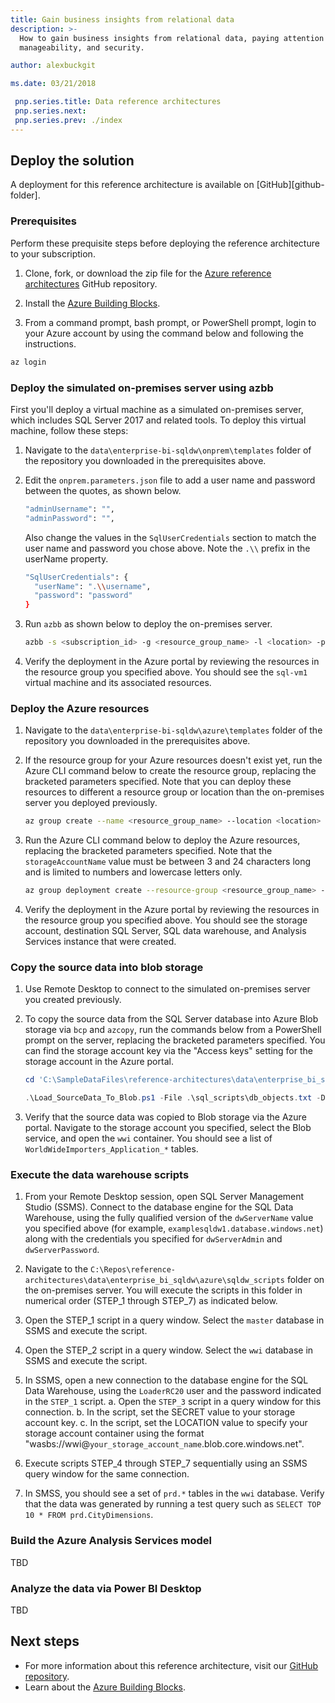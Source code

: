 ```yaml
---
title: Gain business insights from relational data
description: >-
  How to gain business insights from relational data, paying attention to scalability, resiliency,
  manageability, and security.

author: alexbuckgit

ms.date: 03/21/2018

 pnp.series.title: Data reference architectures
 pnp.series.next: 
 pnp.series.prev: ./index
---
```


## Deploy the solution

A deployment for this reference architecture is available on [GitHub][github-folder].

### Prerequisites

Perform these prequisite steps before deploying the reference architecture to your subscription.

1. Clone, fork, or download the zip file for the [Azure reference architectures][ref-arch-repo] GitHub repository.

2. Install the [Azure Building Blocks][azbb-wiki].

3. From a command prompt, bash prompt, or PowerShell prompt, login to your Azure account by using the command below and following the instructions.

  ```bash
  az login  
  ```

### Deploy the simulated on-premises server using azbb

First you'll deploy a virtual machine as a simulated on-premises server, which includes SQL Server 2017 and related tools. To deploy this virtual machine, follow these steps:

1. Navigate to the `data\enterprise-bi-sqldw\onprem\templates` folder of the repository you downloaded in the prerequisites above.

2. Edit the `onprem.parameters.json` file to add a user name and password between the quotes, as shown below.
    
    ```bash
    "adminUsername": "",
    "adminPassword": "",
    ```

      Also change the values in the `SqlUserCredentials` section to match the user name and password you chose above. Note the `.\\` prefix in the userName property.
    
    ```bash
    "SqlUserCredentials": {
      "userName": ".\\username",
      "password": "password"
    }
    ```

3. Run `azbb` as shown below to deploy the on-premises server.

    ```bash
    azbb -s <subscription_id> -g <resource_group_name> -l <location> -p onprem.parameters.json --deploy
    ```

4. Verify the deployment in the Azure portal by reviewing the resources in the resource group you specified above. You should see the `sql-vm1` virtual machine and its associated resources.

### Deploy the Azure resources

1. Navigate to the `data\enterprise-bi-sqldw\azure\templates` folder of the repository you downloaded in the prerequisites above.

2. If the resource group for your Azure resources doesn't exist yet, run the Azure CLI command below to create the resource group, replacing the bracketed parameters specified. Note that you can deploy these resources to different a resource group or location than the on-premises server you deployed previously. 

    ```bash
    az group create --name <resource_group_name> --location <location>  
    ```

3. Run the Azure CLI command below to deploy the Azure resources, replacing the bracketed parameters specified. Note that the `storageAccountName` value must be between 3 and 24 characters long and is limited to numbers and lowercase letters only.

    ```bash
    az group deployment create --resource-group <resource_group_name> --template-file azure-resources-deploy.json --parameters "dwServerName"="<dw_server_name>" "dwServerAdmin"="<dw_server_admin_username>" "dwServerPassword"="<dw_server_admin_password>" "storageAccountName"="<storage_account_name>" "analysisServerName"="<analysis_server_name>" "analysisServerAdmin"="exampleusername@contoso.com"
    ```

4. Verify the deployment in the Azure portal by reviewing the resources in the resource group you specified above. You should see the storage account, destination SQL Server, SQL data warehouse, and Analysis Services instance that were created.

### Copy the source data into blob storage 

1. Use Remote Desktop to connect to the simulated on-premises server you created previously.

2. To copy the source data from the SQL Server database into Azure Blob storage via `bcp` and `azcopy`, run the commands below from a PowerShell prompt on the server, replacing the bracketed parameters specified. You can find the storage account key via the "Access keys" setting for the storage account in the Azure portal.  

    ```powershell
    cd 'C:\SampleDataFiles\reference-architectures\data\enterprise_bi_sqldw\onprem'

    .\Load_SourceData_To_Blob.ps1 -File .\sql_scripts\db_objects.txt -Destination 'https://<storage_account_name>.blob.core.windows.net/' -StorageAccountKey '<storage_account_key>'
    ```

3. Verify that the source data was copied to Blob storage via the Azure portal. Navigate to the storage account you specified, select the Blob service, and open the `wwi` container. You should see a list of `WorldWideImporters_Application_*` tables.

### Execute the data warehouse scripts

1. From your Remote Desktop session, open SQL Server Management Studio (SSMS). Connect to the database engine for the SQL Data Warehouse, using the fully qualified version of the `dwServerName` value you specified above (for example, `examplesqldw1.database.windows.net`) along with the credentials you specified for `dwServerAdmin` and `dwServerPassword`.

2. Navigate to the `C:\Repos\reference-architectures\data\enterprise_bi_sqldw\azure\sqldw_scripts` folder on the on-premises server. You will execute the scripts in this folder in numerical order (STEP_1 through STEP_7) as indicated below.

3. Open the STEP_1 script in a query window. Select the `master` database in SSMS and execute the script.

4. Open the STEP_2 script in a query window. Select the `wwi` database in SSMS and execute the script.

5. In SSMS, open a new connection to the database engine for the SQL Data Warehouse, using the `LoaderRC20` user and the password indicated in the `STEP_1` script. 
    a. Open the `STEP_3` script in a query window for this connection. 
    b. In the script, set the SECRET value to your storage account key.
    c. In the script, set the LOCATION value to specify your storage account container using the format "wasbs://wwi@`your_storage_account_name`.blob.core.windows.net".

6. Execute scripts STEP_4 through STEP_7 sequentially using an SSMS query window for the same connection.

7. In SMSS, you should see a set of `prd.*` tables in the `wwi` database. Verify that the data was generated by running a test query such as `SELECT TOP 10 * FROM prd.CityDimensions`.

### Build the Azure Analysis Services model

TBD

### Analyze the data via Power BI Desktop

TBD

## Next steps

- For more information about this reference architecture, visit our [GitHub repository][ref-arch-repo-folder].
- Learn about the [Azure Building Blocks][azbb-repo].

<!-- links -->

[azure-cli-2]: /azure/install-azure-cli
[azbb-repo]: https://github.com/mspnp/template-building-blocks
[azbb-wiki]: https://github.com/mspnp/template-building-blocks/wiki/Install-Azure-Building-Blocks
[ref-arch-repo]: https://github.com/mspnp/reference-architectures
[ref-arch-repo-folder]: https://github.com/mspnp/reference-architectures/tree/master/data/enterprise_bi_sqldw

